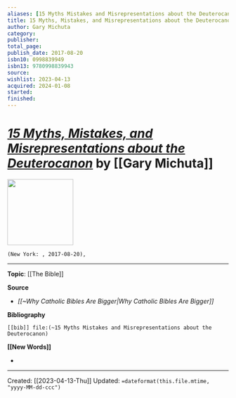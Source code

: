 ```yaml
---
aliases: [15 Myths Mistakes and Misrepresentations about the Deuterocanon]
title: 15 Myths, Mistakes, and Misrepresentations about the Deuterocanon
author: Gary Michuta
category: 
publisher: 
total_page: 
publish_date: 2017-08-20
isbn10: 0998839949
isbn13: 9780998839943
source: 
wishlist: 2023-04-13
acquired: 2024-01-08
started: 
finished: 
---
```

# *[15 Myths, Mistakes, and Misrepresentations about the Deuterocanon]()* by [[Gary Michuta]]

<img src="" width=150>

`(New York: , 2017-08-20), `



--- 
**Topic**: [[The Bible]]

**Source**
- *[[~Why Catholic Bibles Are Bigger|Why Catholic Bibles Are Bigger]]*

**Bibliography**

```query
[[bib]] file:(~15 Myths Mistakes and Misrepresentations about the Deuterocanon)
```
 

**[[New Words]]**

- 

---
Created: [[2023-04-13-Thu]]
Updated: `=dateformat(this.file.mtime, "yyyy-MM-dd-ccc")`